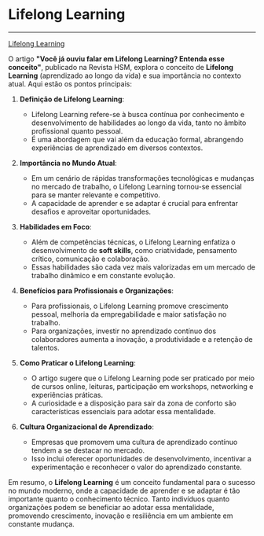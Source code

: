 # Lifelong Learning

---

[Lifelong Learning](https://revistahsm.com.br/voce-ja-ouviu-falar-em-lifelong-learning-entenda-esse-conceito/)

O artigo **"Você já ouviu falar em Lifelong Learning? Entenda esse conceito"**, publicado na Revista HSM, explora o conceito de **Lifelong Learning** (aprendizado ao longo da vida) e sua importância no contexto atual. Aqui estão os pontos principais:

1. **Definição de Lifelong Learning**:  
   - Lifelong Learning refere-se à busca contínua por conhecimento e desenvolvimento de habilidades ao longo da vida, tanto no âmbito profissional quanto pessoal.  
   - É uma abordagem que vai além da educação formal, abrangendo experiências de aprendizado em diversos contextos.

2. **Importância no Mundo Atual**:  
   - Em um cenário de rápidas transformações tecnológicas e mudanças no mercado de trabalho, o Lifelong Learning tornou-se essencial para se manter relevante e competitivo.  
   - A capacidade de aprender e se adaptar é crucial para enfrentar desafios e aproveitar oportunidades.

3. **Habilidades em Foco**:  
   - Além de competências técnicas, o Lifelong Learning enfatiza o desenvolvimento de **soft skills**, como criatividade, pensamento crítico, comunicação e colaboração.  
   - Essas habilidades são cada vez mais valorizadas em um mercado de trabalho dinâmico e em constante evolução.

4. **Benefícios para Profissionais e Organizações**:  
   - Para profissionais, o Lifelong Learning promove crescimento pessoal, melhoria da empregabilidade e maior satisfação no trabalho.  
   - Para organizações, investir no aprendizado contínuo dos colaboradores aumenta a inovação, a produtividade e a retenção de talentos.

5. **Como Praticar o Lifelong Learning**:  
   - O artigo sugere que o Lifelong Learning pode ser praticado por meio de cursos online, leituras, participação em workshops, networking e experiências práticas.  
   - A curiosidade e a disposição para sair da zona de conforto são características essenciais para adotar essa mentalidade.

6. **Cultura Organizacional de Aprendizado**:  
   - Empresas que promovem uma cultura de aprendizado contínuo tendem a se destacar no mercado.  
   - Isso inclui oferecer oportunidades de desenvolvimento, incentivar a experimentação e reconhecer o valor do aprendizado constante.

Em resumo, o **Lifelong Learning** é um conceito fundamental para o sucesso no mundo moderno, onde a capacidade de aprender e se adaptar é tão importante quanto o conhecimento técnico. Tanto indivíduos quanto organizações podem se beneficiar ao adotar essa mentalidade, promovendo crescimento, inovação e resiliência em um ambiente em constante mudança.